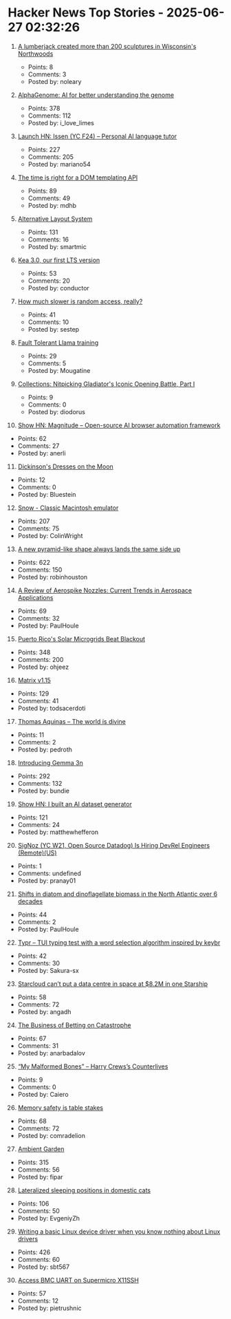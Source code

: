 # Hacker News Top Stories - 2025-06-27 02:32:26

1. [A lumberjack created more than 200 sculptures in Wisconsin's Northwoods](https://www.smithsonianmag.com/travel/when-a-lumberjacks-imagination-ran-wild-he-created-more-than-200-sculptures-in-wisconsins-northwoods-180986840/)
   - Points: 8
   - Comments: 3
   - Posted by: noleary

2. [AlphaGenome: AI for better understanding the genome](https://deepmind.google/discover/blog/alphagenome-ai-for-better-understanding-the-genome/)
   - Points: 378
   - Comments: 112
   - Posted by: i_love_limes

3. [Launch HN: Issen (YC F24) – Personal AI language tutor](undefined)
   - Points: 227
   - Comments: 205
   - Posted by: mariano54

4. [The time is right for a DOM templating API](https://justinfagnani.com/2025/06/26/the-time-is-right-for-a-dom-templating-api/)
   - Points: 89
   - Comments: 49
   - Posted by: mdhb

5. [Alternative Layout System](https://alternativelayoutsystem.com/scripts/#same-sizer)
   - Points: 131
   - Comments: 16
   - Posted by: smartmic

6. [Kea 3.0, our first LTS version](https://www.isc.org/blogs/kea-3-0/)
   - Points: 53
   - Comments: 20
   - Posted by: conductor

7. [How much slower is random access, really?](https://samestep.com/blog/random-access/)
   - Points: 41
   - Comments: 10
   - Posted by: sestep

8. [Fault Tolerant Llama training](https://pytorch.org/blog/fault-tolerant-llama-training-with-2000-synthetic-failures-every-15-seconds-and-no-checkpoints-on-crusoe-l40s/)
   - Points: 29
   - Comments: 5
   - Posted by: Mougatine

9. [Collections: Nitpicking Gladiator's Iconic Opening Battle, Part I](https://acoup.blog/2025/06/06/collections-nitpicking-gladiators-iconic-opening-battle-part-i/)
   - Points: 9
   - Comments: 0
   - Posted by: diodorus

10. [Show HN: Magnitude – Open-source AI browser automation framework](https://github.com/magnitudedev/magnitude)
   - Points: 62
   - Comments: 27
   - Posted by: anerli

11. [Dickinson's Dresses on the Moon](https://www.theparisreview.org/blog/2025/06/20/dickinsons-dresses-on-the-moon/)
   - Points: 12
   - Comments: 0
   - Posted by: Bluestein

12. [Snow - Classic Macintosh emulator](https://snowemu.com/)
   - Points: 207
   - Comments: 75
   - Posted by: ColinWright

13. [A new pyramid-like shape always lands the same side up](https://www.quantamagazine.org/a-new-pyramid-like-shape-always-lands-the-same-side-up-20250625/)
   - Points: 622
   - Comments: 150
   - Posted by: robinhouston

14. [A Review of Aerospike Nozzles: Current Trends in Aerospace Applications](https://www.mdpi.com/2226-4310/12/6/519)
   - Points: 69
   - Comments: 32
   - Posted by: PaulHoule

15. [Puerto Rico's Solar Microgrids Beat Blackout](https://spectrum.ieee.org/puerto-rico-solar-microgrids)
   - Points: 348
   - Comments: 200
   - Posted by: ohjeez

16. [Matrix v1.15](https://matrix.org/blog/2025/06/26/matrix-v1.15-release/)
   - Points: 129
   - Comments: 41
   - Posted by: todsacerdoti

17. [Thomas Aquinas – The world is divine](https://ralphammer.com/thomas-aquinas-the-world-is-divine/)
   - Points: 11
   - Comments: 2
   - Posted by: pedroth

18. [Introducing Gemma 3n](https://developers.googleblog.com/en/introducing-gemma-3n-developer-guide/)
   - Points: 292
   - Comments: 132
   - Posted by: bundie

19. [Show HN: I built an AI dataset generator](https://github.com/metabase/dataset-generator)
   - Points: 121
   - Comments: 24
   - Posted by: matthewhefferon

20. [SigNoz (YC W21, Open Source Datadog) Is Hiring DevRel Engineers (Remote)(US)](https://www.ycombinator.com/companies/signoz/jobs/cPaxcxt-devrel-engineer-remote-us-time-zones)
   - Points: 1
   - Comments: undefined
   - Posted by: pranay01

21. [Shifts in diatom and dinoflagellate biomass in the North Atlantic over 6 decades](https://journals.plos.org/plosone/article?id=10.1371/journal.pone.0323675)
   - Points: 44
   - Comments: 2
   - Posted by: PaulHoule

22. [Typr – TUI typing test with a word selection algorithm inspired by keybr](https://github.com/Sakura-sx/typr)
   - Points: 42
   - Comments: 30
   - Posted by: Sakura-sx

23. [Starcloud can’t put a data centre in space at $8.2M in one Starship](https://angadh.com/space-data-centers-1)
   - Points: 58
   - Comments: 72
   - Posted by: angadh

24. [The Business of Betting on Catastrophe](https://thereader.mitpress.mit.edu/the-business-of-betting-on-catastrophe/)
   - Points: 67
   - Comments: 31
   - Posted by: anarbadalov

25. [“My Malformed Bones” – Harry Crews’s Counterlives](https://harpers.org/archive/2025/07/my-malformed-bones-charlie-lee-harry-crews/)
   - Points: 9
   - Comments: 0
   - Posted by: Caiero

26. [Memory safety is table stakes](https://www.usenix.org/publications/loginonline/memory-safety-merely-table-stakes)
   - Points: 68
   - Comments: 72
   - Posted by: comradelion

27. [Ambient Garden](https://ambient.garden)
   - Points: 315
   - Comments: 56
   - Posted by: fipar

28. [Lateralized sleeping positions in domestic cats](https://www.cell.com/current-biology/fulltext/S0960-9822(25)00507-X?_returnURL=https%3A%2F%2Flinkinghub.elsevier.com%2Fretrieve%2Fpii%2FS096098222500507X%3Fshowall%3Dtrue)
   - Points: 106
   - Comments: 50
   - Posted by: EvgeniyZh

29. [Writing a basic Linux device driver when you know nothing about Linux drivers](https://crescentro.se/posts/writing-drivers/)
   - Points: 426
   - Comments: 60
   - Posted by: sbt567

30. [Access BMC UART on Supermicro X11SSH](https://github.com/zarhus/zarhusbmc/discussions/3)
   - Points: 57
   - Comments: 12
   - Posted by: pietrushnic

